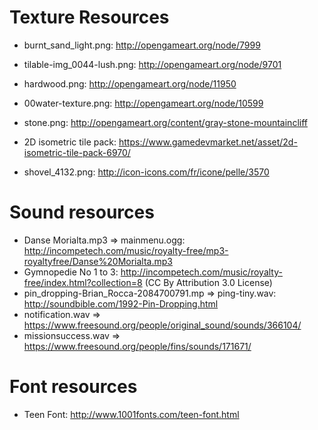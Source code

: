 # Texture Resources

* burnt_sand_light.png: http://opengameart.org/node/7999
* tilable-img_0044-lush.png: http://opengameart.org/node/9701
* hardwood.png: http://opengameart.org/node/11950
* 00water-texture.png: http://opengameart.org/node/10599
* stone.png: http://opengameart.org/content/gray-stone-mountaincliff

* 2D isometric tile pack: https://www.gamedevmarket.net/asset/2d-isometric-tile-pack-6970/
* shovel_4132.png: http://icon-icons.com/fr/icone/pelle/3570

# Sound resources
* Danse Morialta.mp3 => mainmenu.ogg: http://incompetech.com/music/royalty-free/mp3-royaltyfree/Danse%20Morialta.mp3
* Gymnopedie No 1 to 3: http://incompetech.com/music/royalty-free/index.html?collection=8 (CC By Attribution 3.0 License)
* pin_dropping-Brian_Rocca-2084700791.mp => ping-tiny.wav: http://soundbible.com/1992-Pin-Dropping.html
* notification.wav => https://www.freesound.org/people/original_sound/sounds/366104/
* missionsuccess.wav => https://www.freesound.org/people/fins/sounds/171671/

# Font resources

* Teen Font: http://www.1001fonts.com/teen-font.html

